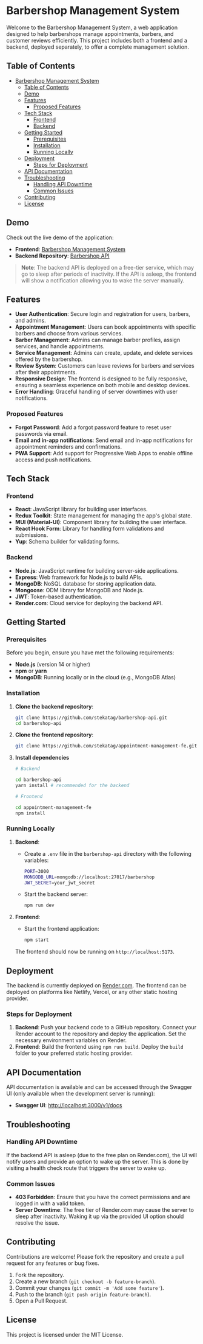 # Barbershop Management System

Welcome to the Barbershop Management System, a web application designed to help barbershops manage appointments, barbers, and customer reviews efficiently. This project includes both a frontend and a backend, deployed separately, to offer a complete management solution.

## Table of Contents

- [Barbershop Management System](#barbershop-management-system)
  - [Table of Contents](#table-of-contents)
  - [Demo](#demo)
  - [Features](#features)
    - [Proposed Features](#proposed-features)
  - [Tech Stack](#tech-stack)
    - [Frontend](#frontend)
    - [Backend](#backend)
  - [Getting Started](#getting-started)
    - [Prerequisites](#prerequisites)
    - [Installation](#installation)
    - [Running Locally](#running-locally)
  - [Deployment](#deployment)
    - [Steps for Deployment](#steps-for-deployment)
  - [API Documentation](#api-documentation)
  - [Troubleshooting](#troubleshooting)
    - [Handling API Downtime](#handling-api-downtime)
    - [Common Issues](#common-issues)
  - [Contributing](#contributing)
  - [License](#license)

## Demo

Check out the live demo of the application:

- **Frontend**: [Barbershop Management System](https://appointment-management-fe.vercel.app/)
- **Backend Repository**: [Barbershop API](https://github.com/stekatag/barbershop-api)

> **Note**: The backend API is deployed on a free-tier service, which may go to sleep after periods of inactivity. If the API is asleep, the frontend will show a notification allowing you to wake the server manually.

## Features

- **User Authentication**: Secure login and registration for users, barbers, and admins.
- **Appointment Management**: Users can book appointments with specific barbers and choose from various services.
- **Barber Management**: Admins can manage barber profiles, assign services, and handle appointments.
- **Service Management**: Admins can create, update, and delete services offered by the barbershop.
- **Review System**: Customers can leave reviews for barbers and services after their appointments.
- **Responsive Design**: The frontend is designed to be fully responsive, ensuring a seamless experience on both mobile and desktop devices.
- **Error Handling**: Graceful handling of server downtimes with user notifications.

### Proposed Features

- **Forgot Password**: Add a forgot password feature to reset user passwords via email.
- **Email and in-app notifications**: Send email and in-app notifications for appointment reminders and confirmations.
- **PWA Support**: Add support for Progressive Web Apps to enable offline access and push notifications.

## Tech Stack

### Frontend

- **React**: JavaScript library for building user interfaces.
- **Redux Toolkit**: State management for managing the app's global state.
- **MUI (Material-UI)**: Component library for building the user interface.
- **React Hook Form**: Library for handling form validations and submissions.
- **Yup**: Schema builder for validating forms.

### Backend

- **Node.js**: JavaScript runtime for building server-side applications.
- **Express**: Web framework for Node.js to build APIs.
- **MongoDB**: NoSQL database for storing application data.
- **Mongoose**: ODM library for MongoDB and Node.js.
- **JWT**: Token-based authentication.
- **Render.com**: Cloud service for deploying the backend API.

## Getting Started

### Prerequisites

Before you begin, ensure you have met the following requirements:

- **Node.js** (version 14 or higher)
- **npm** or **yarn**
- **MongoDB**: Running locally or in the cloud (e.g., MongoDB Atlas)

### Installation

1. **Clone the backend repository**:

   ```bash
   git clone https://github.com/stekatag/barbershop-api.git
   cd barbershop-api
   ```

2. **Clone the frontend repository**:

   ```bash
   git clone https://github.com/stekatag/appointment-management-fe.git
   ```

3. **Install dependencies**

   ```bash
   # Backend

   cd barbershop-api
   yarn install # recommended for the backend

   # Frontend

   cd appointment-management-fe
   npm install
   ```

### Running Locally

1. **Backend**:

   - Create a `.env` file in the `barbershop-api` directory with the following variables:

     ```bash
     PORT=3000
     MONGODB_URL=mongodb://localhost:27017/barbershop
     JWT_SECRET=your_jwt_secret
     ```

   - Start the backend server:

     ```bash
     npm run dev
     ```

2. **Frontend**:

   - Start the frontend application:

     ```bash
     npm start
     ```

   The frontend should now be running on `http://localhost:5173`.

## Deployment

The backend is currently deployed on [Render.com](https://render.com). The frontend can be deployed on platforms like Netlify, Vercel, or any other static hosting provider.

### Steps for Deployment

1. **Backend**: Push your backend code to a GitHub repository. Connect your Render account to the repository and deploy the application. Set the necessary environment variables on Render.
2. **Frontend**: Build the frontend using `npm run build`. Deploy the `build` folder to your preferred static hosting provider.

## API Documentation

API documentation is available and can be accessed through the Swagger UI (only available when the development server is running):

- **Swagger UI**: [http://localhost:3000/v1/docs](http://localhost:3000/v1/docs)

## Troubleshooting

### Handling API Downtime

If the backend API is asleep (due to the free plan on Render.com), the UI will notify users and provide an option to wake up the server. This is done by visiting a health check route that triggers the server to wake up.

### Common Issues

- **403 Forbidden**: Ensure that you have the correct permissions and are logged in with a valid token.
- **Server Downtime**: The free tier of Render.com may cause the server to sleep after inactivity. Waking it up via the provided UI option should resolve the issue.

## Contributing

Contributions are welcome! Please fork the repository and create a pull request for any features or bug fixes.

1. Fork the repository.
2. Create a new branch (`git checkout -b feature-branch`).
3. Commit your changes (`git commit -m 'Add some feature'`).
4. Push to the branch (`git push origin feature-branch`).
5. Open a Pull Request.

## License

This project is licensed under the MIT License.
